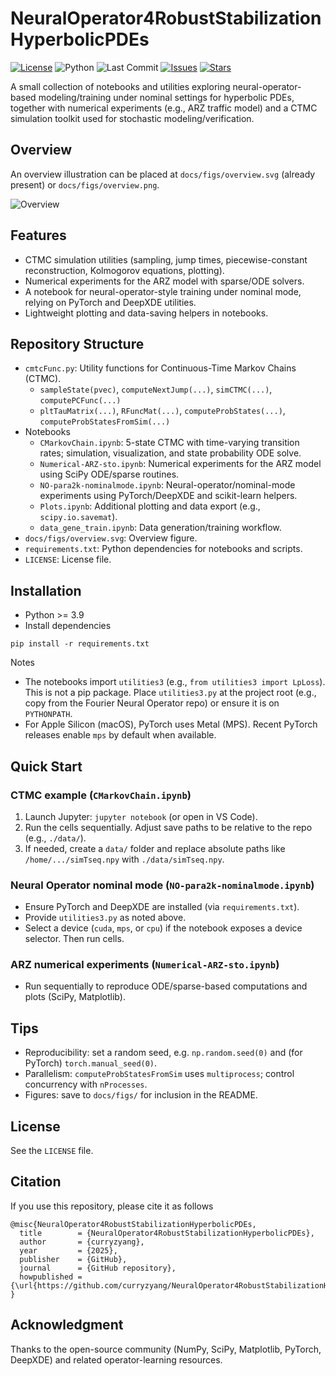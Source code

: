 # NeuralOperator4RobustStabilizationHyperbolicPDEs

[![License](https://img.shields.io/github/license/curryzyang/NeuralOperator4RobustStabilizationHyperbolicPDEs)](LICENSE)
![Python](https://img.shields.io/badge/python-%3E%3D3.9-blue)
![Last Commit](https://img.shields.io/github/last-commit/curryzyang/NeuralOperator4RobustStabilizationHyperbolicPDEs)
[![Issues](https://img.shields.io/github/issues/curryzyang/NeuralOperator4RobustStabilizationHyperbolicPDEs)](https://github.com/curryzyang/NeuralOperator4RobustStabilizationHyperbolicPDEs/issues)
[![Stars](https://img.shields.io/github/stars/curryzyang/NeuralOperator4RobustStabilizationHyperbolicPDEs?style=social)](https://github.com/curryzyang/NeuralOperator4RobustStabilizationHyperbolicPDEs/stargazers)

A small collection of notebooks and utilities exploring neural-operator-based modeling/training under nominal settings for hyperbolic PDEs, together with numerical experiments (e.g., ARZ traffic model) and a CTMC simulation toolkit used for stochastic modeling/verification.

## Overview
An overview illustration can be placed at `docs/figs/overview.svg` (already present) or `docs/figs/overview.png`.

![Overview](docs/figs/overview.svg)

## Features
- CTMC simulation utilities (sampling, jump times, piecewise-constant reconstruction, Kolmogorov equations, plotting).
- Numerical experiments for the ARZ model with sparse/ODE solvers.
- A notebook for neural-operator-style training under nominal mode, relying on PyTorch and DeepXDE utilities.
- Lightweight plotting and data-saving helpers in notebooks.

## Repository Structure
- `cmtcFunc.py`: Utility functions for Continuous-Time Markov Chains (CTMC).
  - `sampleState(pvec)`, `computeNextJump(...)`, `simCTMC(...)`, `computePCFunc(...)`
  - `pltTauMatrix(...)`, `RFuncMat(...)`, `computeProbStates(...)`, `computeProbStatesFromSim(...)`
- Notebooks
  - `CMarkovChain.ipynb`: 5-state CTMC with time-varying transition rates; simulation, visualization, and state probability ODE solve.
  - `Numerical-ARZ-sto.ipynb`: Numerical experiments for the ARZ model using SciPy ODE/sparse routines.
  - `NO-para2k-nominalmode.ipynb`: Neural-operator/nominal-mode experiments using PyTorch/DeepXDE and scikit-learn helpers.
  - `Plots.ipynb`: Additional plotting and data export (e.g., `scipy.io.savemat`).
  - `data_gene_train.ipynb`: Data generation/training workflow.
- `docs/figs/overview.svg`: Overview figure.
- `requirements.txt`: Python dependencies for notebooks and scripts.
- `LICENSE`: License file.

## Installation
- Python >= 3.9
- Install dependencies

```
pip install -r requirements.txt
```

Notes
- The notebooks import `utilities3` (e.g., `from utilities3 import LpLoss`). This is not a pip package. Place `utilities3.py` at the project root (e.g., copy from the Fourier Neural Operator repo) or ensure it is on `PYTHONPATH`.
- For Apple Silicon (macOS), PyTorch uses Metal (MPS). Recent PyTorch releases enable `mps` by default when available.

## Quick Start
### CTMC example (`CMarkovChain.ipynb`)
1. Launch Jupyter: `jupyter notebook` (or open in VS Code).
2. Run the cells sequentially. Adjust save paths to be relative to the repo (e.g., `./data/`).
3. If needed, create a `data/` folder and replace absolute paths like `/home/.../simTseq.npy` with `./data/simTseq.npy`.

### Neural Operator nominal mode (`NO-para2k-nominalmode.ipynb`)
- Ensure PyTorch and DeepXDE are installed (via `requirements.txt`).
- Provide `utilities3.py` as noted above.
- Select a device (`cuda`, `mps`, or `cpu`) if the notebook exposes a device selector. Then run cells.

### ARZ numerical experiments (`Numerical-ARZ-sto.ipynb`)
- Run sequentially to reproduce ODE/sparse-based computations and plots (SciPy, Matplotlib).

## Tips
- Reproducibility: set a random seed, e.g. `np.random.seed(0)` and (for PyTorch) `torch.manual_seed(0)`.
- Parallelism: `computeProbStatesFromSim` uses `multiprocess`; control concurrency with `nProcesses`.
- Figures: save to `docs/figs/` for inclusion in the README.

## License
See the `LICENSE` file.

## Citation
If you use this repository, please cite it as follows

```
@misc{NeuralOperator4RobustStabilizationHyperbolicPDEs,
  title        = {NeuralOperator4RobustStabilizationHyperbolicPDEs},
  author       = {curryzyang},
  year         = {2025},
  publisher    = {GitHub},
  journal      = {GitHub repository},
  howpublished = {\url{https://github.com/curryzyang/NeuralOperator4RobustStabilizationHyperbolicPDEs}}
}
```

## Acknowledgment
Thanks to the open-source community (NumPy, SciPy, Matplotlib, PyTorch, DeepXDE) and related operator-learning resources.

